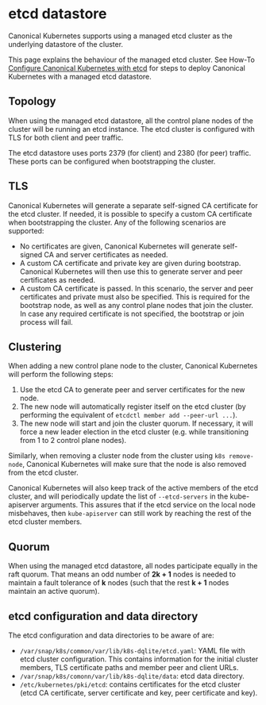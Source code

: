# etcd datastore

Canonical Kubernetes supports using a managed etcd cluster as the underlying
datastore of the cluster.

This page explains the behaviour of the managed etcd cluster. See How-To
[Configure Canonical Kubernetes with etcd][how-to-etcd] for steps to deploy
Canonical Kubernetes with a managed etcd datastore.

## Topology

When using the managed etcd datastore, all the control plane nodes of the
cluster will be running an etcd instance. The etcd cluster is configured with
TLS for both client and peer traffic.

The etcd datastore uses ports 2379 (for client) and 2380 (for peer) traffic.
These ports can be configured when bootstrapping the cluster.

## TLS

Canonical Kubernetes will generate a separate self-signed CA certificate for
the etcd cluster. If needed, it is possible to specify a custom CA certificate
when bootstrapping the cluster. Any of the following scenarios are supported:

- No certificates are given, Canonical Kubernetes will generate self-signed CA
  and server certificates as needed.
- A custom CA certificate and private key are given during bootstrap. Canonical
  Kubernetes will then use this to generate server and peer certificates as
  needed.
- A custom CA certificate is passed. In this scenario, the server and peer
  certificates and private must also be specified. This is required for the
  bootstrap node, as well as any control plane nodes that join the cluster. In
  case any required certificate is not specified, the bootstrap or join process
  will fail.

## Clustering

When adding a new control plane node to the cluster, Canonical Kubernetes will
perform the following steps:

1. Use the etcd CA to generate peer and server certificates for the new node.
2. The new node will automatically register itself on the etcd cluster (by
   performing the equivalent of `etcdctl member add --peer-url ...`).
3. The new node will start and join the cluster quorum. If necessary, it will
   force a new leader election in the etcd cluster (e.g. while transitioning
   from 1 to 2 control plane nodes).

Similarly, when removing a cluster node from the cluster using `k8s remove-node`,
Canonical Kubernetes will make sure that the node is also removed from the etcd
cluster.

Canonical Kubernetes will also keep track of the active members of the etcd
cluster, and will periodically update the list of `--etcd-servers` in the
kube-apiserver arguments. This assures that if the etcd service on the local
node misbehaves, then `kube-apiserver` can still work by reaching the rest of
the etcd cluster members.

## Quorum

When using the managed etcd datastore, all nodes participate equally in the
raft quorum. That means an odd number of **2k + 1** nodes is needed to maintain
a fault tolerance of **k** nodes (such that the rest **k + 1** nodes maintain
an active quorum).

## etcd configuration and data directory

The etcd configuration and data directories to be aware of are:

- `/var/snap/k8s/common/var/lib/k8s-dqlite/etcd.yaml`: YAML file with etcd
  cluster configuration. This contains information for the initial cluster
  members, TLS certificate paths and member peer and client URLs.
- `/var/snap/k8s/comonn/var/lib/k8s-dqlite/data`: etcd data directory.
- `/etc/kubernetes/pki/etcd`: contains certificates for the etcd cluster
  (etcd CA certificate, server certificate and key, peer certificate and key).

<!-- LINKS -->

[how-to-etcd]: /snap/howto/datastore/etcd
